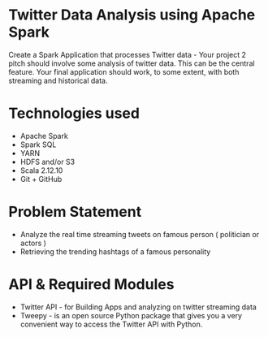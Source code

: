 # Twitter Data Analysis using Apache Spark

Create a Spark Application that processes Twitter data - Your project 2 pitch should involve some analysis of twitter data. This can be the central feature. Your final application should work, to some extent, with both streaming and historical data.

# Technologies used

- Apache Spark
- Spark SQL
- YARN
- HDFS and/or S3
- Scala 2.12.10
- Git + GitHub

# Problem Statement

- Analyze the real time streaming tweets on famous person ( politician or actors )
- Retrieving the trending hashtags of a famous personality

# API & Required Modules

- Twitter API - for Building Apps and analyzing on twitter streaming data
- Tweepy - is an open source Python package that gives you a very convenient way to access the Twitter API with Python.
